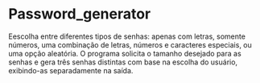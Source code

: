 # Password_generator
Eescolha entre diferentes tipos de senhas: apenas com letras, somente números, uma combinação de letras, números e caracteres especiais, ou uma opção aleatória. O programa solicita o tamanho desejado para as senhas e gera três senhas distintas com base na escolha do usuário, exibindo-as separadamente na saída.
